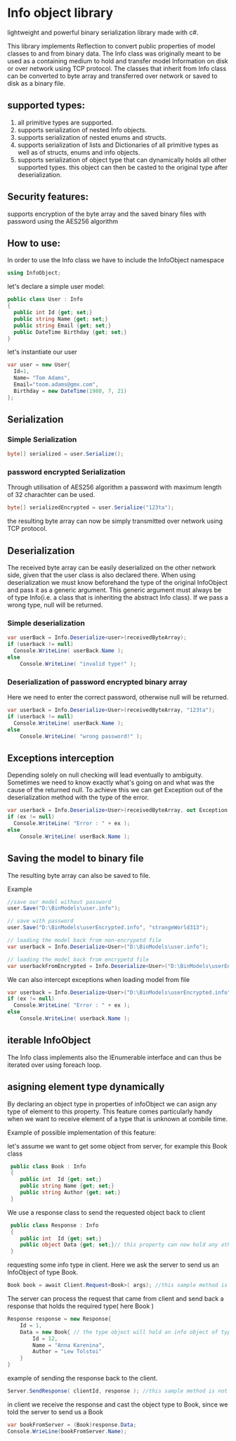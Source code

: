 # Info object library

lightweight and powerful binary serialization library made with c#.

This library implements Reflection to convert public properties of model classes to and from binary data.
The Info class was originally meant to be used as a containing medium to hold and transfer model Information on disk or over network using TCP protocol.
The classes that inherit from Info class can be converted to byte array and transferred over network or saved to disk as a binary file.

## supported types:
1. all primitive types are supported.
2. supports serialization of nested Info objects.
3. supports serialization of nested enums and structs.
4. supports serialization of lists and Dictionaries of all primitive types as well as of structs, enums and info objects.
5. supports serialization of object type that can dynamically holds all other supported types. this object can then be casted to the original type after deserialization.

## Security features:
supports encryption of the byte array and the saved binary files with password using the AES256 algorithm

## How to use:
In order to use the Info class we have to include the InfoObject namespace

```c#
using InfoObject;
```

let's declare a simple user model:
```c#
public class User : Info
{
  public int Id {get; set;}
  public string Name {get; set;}  
  public string Email {get; set;}
  public DateTime Birthday {get; set;}  
}
```

let's instantiate our user

```c#
var user = new User{
  Id=1,
  Name= "Tom Adams",
  Email="toom.adams@gmx.com",
  Birthday = new DateTime(1980, 7, 21)
};
```

## Serialization

### Simple Serialization

```c#
byte[] serialized = user.Serialize();
```

### password encrypted Serialization

Through utilisation of AES256 algorithm a password with maximum length of 32 charachter can be used.
```c#
byte[] serializedEncrypted = user.Serialize("123ta");
```

the resulting byte array can now be simply transmitted over network using TCP protocol.


## Deserialization

The received byte array can be easily deserialized on the other network side, given that the user class is also declared there.
When using deserialization we must know beforehand the type of the original InfoObject and pass it as a generic argument. This generic argument must always be of type Info(i.e. a class that is inheriting the abstract Info class). If we pass a wrong type, null will be returned.

### Simple deserialization

```c#
var userBack = Info.Deserialize<user>(receivedByteArray);
if (userback != null)
  Console.WriteLine( userBack.Name );
else
    Console.WriteLine( "invalid type!" );
```

### Deserialization of password encrypted binary array

Here we need to enter the correct password, otherwise null will be returned.

```c#
var userback = Info.Deserialize<User>(receivedByteArray, "123ta");
if (userback != null)
  Console.WriteLine( userBack.Name );
else
    Console.WriteLine( "wrong password!" );

```

## Exceptions interception

Depending solely on null checking will lead eventually to ambiguity. Sometimes we need to know exactly what's going on and what was the cause of the returned null. To achieve this we can get Exception out of the deserialization method with the type of the error.

```c#
var userback = Info.Deserialize<User>(receivedByteArray, out Exception ex ,"123ta");
if (ex != null)
  Console.WriteLine( "Error : " + ex );
else
    Console.WriteLine( userBack.Name );
```


## Saving the model to binary file

The resulting byte array can also be saved to file.

Example

```c#
//save our model without password 
user.Save("D:\BinModels\user.info");

// save with password
user.Save("D:\BinModels\userEncrypted.info", "strangeWorld313");

// loading the model back from non-encrypetd file
var userback = Info.Deserialize<User>("D:\BinModels\user.info");

// loading the model back from encrypetd file
var userbackFromEncrypted = Info.Deserialize<User>("D:\BinModels\userEncrypted.info", "strangeWorld313");

```

We can also intercept exceptions when loading model from file

```c#
var userback = Info.Deserialize<User>("D:\BinModels\userEncrypted.info", out Exception ex ,"strangeWorld313");
if (ex != null)
  Console.WriteLine( "Error : " + ex );
else
    Console.WriteLine( userback.Name );
```

## iterable InfoObject

The Info class implements also the IEnumerable interface and can thus be iterated over using foreach loop.


## asigning element type dynamically

By declaring an object type in properties of infoObject we can asign any type of element to this property. This feature comes particularly handy when we want to receive element of a type that is unknown at combile time.

Example of possible implementation of this feature:

let's assume we want to get some object from server, for example this Book class

```c#
 public class Book : Info
 {
	public int  Id {get; set;}
 	public string Name {get; set;}
 	public string Author {get; set;}	
 }
```

We use a response class to send the requested object back to client
```c#
 public class Response : Info
 {
	public int  Id {get; set;}
 	public object Data {get; set;}// this property can now hold any other type and it can be serializes and deserialized successfuly
 }
```


requesting some info type in client. Here we ask the server to send us an InfoObject of type Book.

```c#
Book book = await Client.Request<Book>( args); //this sample method is not implemented in this library
```


The server can process the request that came from client and send back a response that holds the required type( here Book )

```c#
Response response = new Response{
	Id = 1,
	Data = new Book{ // the type object will hold an info object of type Book(it can also holds any other type, but here the client requested a book)
		Id = 12,
		Name = "Anna Karenina",
		Author = "Lew Tolstoi"
	}
}
```


example of sending the response back to the client.

```c#
Server.SendResponse( clientId, response ); //this sample method is not implemented in this library
```

in client we receive the response and cast the object type to Book, since we told the server to send us a Book

```c#
var bookFromServer = (Book)response.Data;
Console.WrieLine(bookFromServer.Name);
```



